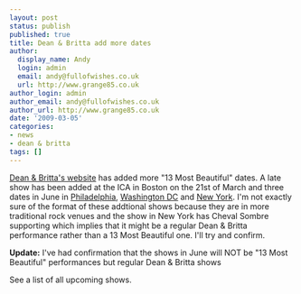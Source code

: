 ```yaml
---
layout: post
status: publish
published: true
title: Dean & Britta add more dates
author:
  display_name: Andy
  login: admin
  email: andy@fullofwishes.co.uk
  url: http://www.grange85.co.uk
author_login: admin
author_email: andy@fullofwishes.co.uk
author_url: http://www.grange85.co.uk
date: '2009-03-05'
categories:
- news
- dean & britta
tags: []
---
```

<p><a href="https://web.archive.org/web/20090305+/http://www.deanandbritta.com/blog/?page_id=218">Dean & Britta's website</a> has added more "13 Most Beautiful" dates. A late show has been added at the ICA in Boston on the 21st of March and three dates in June in <a href="http://www.johnnybrendas.com/index.php">Philadelphia</a>, <a href="http://www.blackcatdc.com/schedule.html">Washington DC</a> and <a href="http://lepoissonrouge.inticketing.com/evinfo.php?eventid=32710">New York</a>. I'm not exactly sure of the format of these addtional shows because they are in more traditional rock venues and the show in New York has Cheval Sombre supporting which implies that it might be a regular Dean & Britta performance rather than a 13 Most Beautiful one. I'll try and confirm.</p>
<p><ins datetime="2009-03-05T13:56:25+00:00">
<p><strong>Update:</strong> I've had confirmation that the shows in June will NOT be "13 Most Beautiful" performances but regular Dean & Britta shows</p>
<p></ins></p>
<p>See a list of all upcoming shows.</p>
